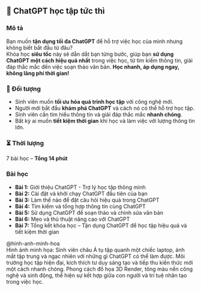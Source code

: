 ## 📌 ChatGPT học tập tức thì  

### Mô tả  
Bạn muốn **tận dụng tối đa ChatGPT** để hỗ trợ việc học của mình nhưng không biết bắt đầu từ đâu?  
Khóa học **siêu tốc** này sẽ dẫn dắt bạn từng bước, giúp bạn **sử dụng ChatGPT một cách hiệu quả nhất** trong việc học, từ tìm kiếm thông tin, giải đáp thắc mắc đến việc soạn thảo văn bản. **Học nhanh, áp dụng ngay, không lãng phí thời gian!**  

### 🎯 Đối tượng  
- Sinh viên muốn **tối ưu hóa quá trình học tập** với công nghệ mới.  
- Người mới bắt đầu **khám phá ChatGPT** và cách nó có thể hỗ trợ học tập.  
- Sinh viên cần tìm hiểu thông tin và giải đáp thắc mắc **nhanh chóng**.  
- Bất kỳ ai muốn **tiết kiệm thời gian** khi học và làm việc với lượng thông tin lớn.  

### ⏳ Thời lượng  
7 bài học – **Tổng 14 phút**  

### Bài học  
- **Bài 1:** Giới thiệu ChatGPT - Trợ lý học tập thông minh  
- **Bài 2:** Cài đặt và khởi chạy ChatGPT đầu tiên của bạn  
- **Bài 3:** Làm thế nào để đặt câu hỏi hiệu quả trong ChatGPT  
- **Bài 4:** Tìm kiếm và tổng hợp thông tin cùng ChatGPT  
- **Bài 5:** Sử dụng ChatGPT để soạn thảo và chỉnh sửa văn bản  
- **Bài 6:** Mẹo và thủ thuật nâng cao với ChatGPT  
- **Bài 7:** Tổng kết khóa học – Tận dụng ChatGPT để học tập hiệu quả và tiết kiệm thời gian  

@hinh-anh-minh-hoa  
Hình ảnh minh họa: Sinh viên châu Á tụ tập quanh một chiếc laptop, ánh mắt tập trung và ngạc nhiên với những gì ChatGPT có thể làm được. Môi trường học tập hiện đại, kích thích tư duy sáng tạo và tiếp thu kiến thức mới một cách nhanh chóng. Phong cách đồ họa 3D Render, tông màu nền công nghệ và sinh động, thể hiện sự kết hợp giữa con người và trí tuệ nhân tạo trong việc học.